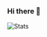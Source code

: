 ### Hi there 👋

![Stats](https://github-readme-stats.vercel.app/api?username=CW4RR10R&show_icons=true&count_private=true&theme=dark)
